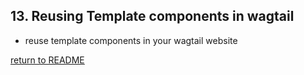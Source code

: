## 13. Reusing Template components in wagtail
  - reuse template components in your wagtail website

[return to README](README.md#course)